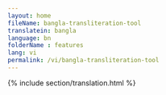 ```yaml
--- 
layout: home 
fileName: bangla-transliteration-tool
translatein: bangla
language: bn
folderName : features
lang: vi
permalink: /vi/bangla-transliteration-tool
---
```

{% include section/translation.html %}